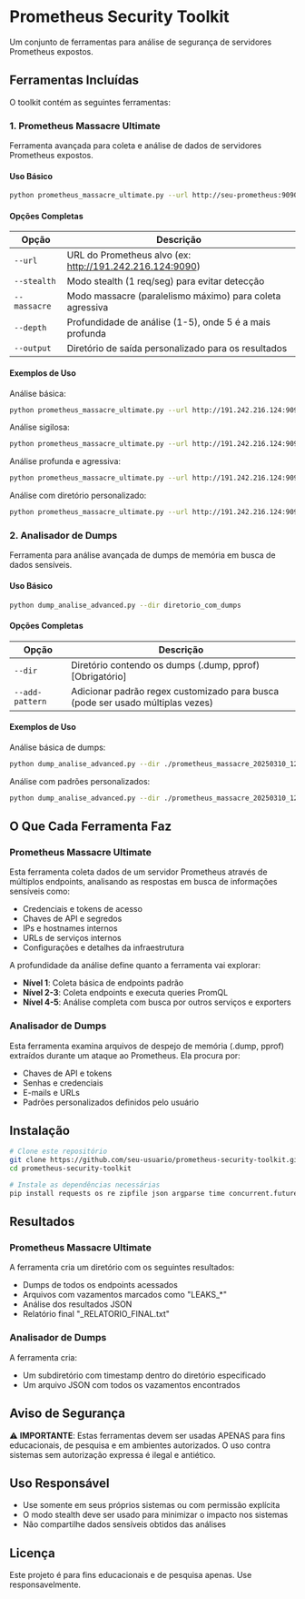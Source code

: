 # Prometheus Security Toolkit

Um conjunto de ferramentas para análise de segurança de servidores Prometheus expostos.

## Ferramentas Incluídas

O toolkit contém as seguintes ferramentas:

### 1. Prometheus Massacre Ultimate

Ferramenta avançada para coleta e análise de dados de servidores Prometheus expostos.

#### Uso Básico

```bash
python prometheus_massacre_ultimate.py --url http://seu-prometheus:9090
```

#### Opções Completas

| Opção | Descrição |
|-------|-----------|
| `--url` | URL do Prometheus alvo (ex: http://191.242.216.124:9090) |
| `--stealth` | Modo stealth (1 req/seg) para evitar detecção |
| `--massacre` | Modo massacre (paralelismo máximo) para coleta agressiva |
| `--depth` | Profundidade de análise (1-5), onde 5 é a mais profunda |
| `--output` | Diretório de saída personalizado para os resultados |

#### Exemplos de Uso

Análise básica:
```bash
python prometheus_massacre_ultimate.py --url http://191.242.216.124:9090
```

Análise sigilosa:
```bash
python prometheus_massacre_ultimate.py --url http://191.242.216.124:9090 --stealth
```

Análise profunda e agressiva:
```bash
python prometheus_massacre_ultimate.py --url http://191.242.216.124:9090 --massacre --depth 5
```

Análise com diretório personalizado:
```bash
python prometheus_massacre_ultimate.py --url http://191.242.216.124:9090 --output prometheus_resultados
```

### 2. Analisador de Dumps

Ferramenta para análise avançada de dumps de memória em busca de dados sensíveis.

#### Uso Básico

```bash
python dump_analise_advanced.py --dir diretorio_com_dumps
```

#### Opções Completas

| Opção | Descrição |
|-------|-----------|
| `--dir` | Diretório contendo os dumps (.dump, pprof) [Obrigatório] |
| `--add-pattern` | Adicionar padrão regex customizado para busca (pode ser usado múltiplas vezes) |

#### Exemplos de Uso

Análise básica de dumps:
```bash
python dump_analise_advanced.py --dir ./prometheus_massacre_20250310_123456
```

Análise com padrões personalizados:
```bash
python dump_analise_advanced.py --dir ./prometheus_massacre_20250310_123456 --add-pattern "senha: \S+" --add-pattern "api_token: \S+"
```

## O Que Cada Ferramenta Faz

### Prometheus Massacre Ultimate
Esta ferramenta coleta dados de um servidor Prometheus através de múltiplos endpoints, analisando as respostas em busca de informações sensíveis como:
- Credenciais e tokens de acesso
- Chaves de API e segredos
- IPs e hostnames internos
- URLs de serviços internos
- Configurações e detalhes da infraestrutura

A profundidade da análise define quanto a ferramenta vai explorar:
- **Nível 1**: Coleta básica de endpoints padrão
- **Nível 2-3**: Coleta endpoints e executa queries PromQL
- **Nível 4-5**: Análise completa com busca por outros serviços e exporters

### Analisador de Dumps
Esta ferramenta examina arquivos de despejo de memória (.dump, pprof) extraídos durante um ataque ao Prometheus. Ela procura por:
- Chaves de API e tokens
- Senhas e credenciais
- E-mails e URLs
- Padrões personalizados definidos pelo usuário

## Instalação

```bash
# Clone este repositório
git clone https://github.com/seu-usuario/prometheus-security-toolkit.git
cd prometheus-security-toolkit

# Instale as dependências necessárias
pip install requests os re zipfile json argparse time concurrent.futures datetime socket colorama
```

## Resultados

### Prometheus Massacre Ultimate
A ferramenta cria um diretório com os seguintes resultados:
- Dumps de todos os endpoints acessados
- Arquivos com vazamentos marcados como "LEAKS_*"
- Análise dos resultados JSON
- Relatório final "_RELATORIO_FINAL.txt"

### Analisador de Dumps
A ferramenta cria:
- Um subdiretório com timestamp dentro do diretório especificado
- Um arquivo JSON com todos os vazamentos encontrados

## Aviso de Segurança

⚠️ **IMPORTANTE**: Estas ferramentas devem ser usadas APENAS para fins educacionais, de pesquisa e em ambientes autorizados. O uso contra sistemas sem autorização expressa é ilegal e antiético.

## Uso Responsável

- Use somente em seus próprios sistemas ou com permissão explícita
- O modo stealth deve ser usado para minimizar o impacto nos sistemas
- Não compartilhe dados sensíveis obtidos das análises

## Licença

Este projeto é para fins educacionais e de pesquisa apenas. Use responsavelmente.
